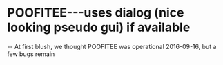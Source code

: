 # POOFITEE---uses dialog (nice looking pseudo gui) if available 
-- At first blush, we thought POOFITEE was operational 2016-09-16, but a few bugs remain
